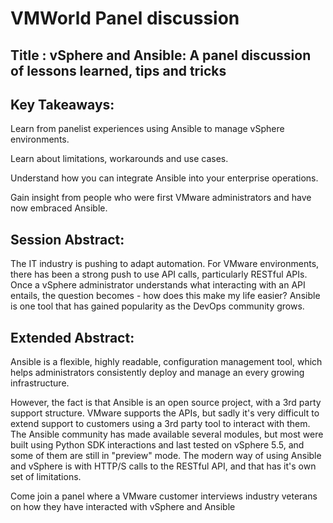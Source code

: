 # VMWorld Panel discussion

## Title : vSphere and Ansible: A panel discussion of lessons learned, tips and tricks

## Key Takeaways:

Learn from panelist experiences using Ansible to manage vSphere environments.

Learn about limitations, workarounds and use cases.

Understand how you can integrate Ansible into your enterprise operations.

Gain insight from people who were first VMware administrators and have now embraced Ansible.

## Session Abstract:

The IT industry is pushing to adapt automation. For VMware environments, there has been a strong push to use API calls, particularly RESTful APIs. Once a vSphere administrator understands what interacting with an API entails, the question becomes - how does this make my life easier? Ansible is one tool that has gained popularity as the DevOps community grows. 


## Extended Abstract:

Ansible is a flexible, highly readable, configuration management tool, which helps administrators consistently deploy and manage an every growing infrastructure. 


However, the fact is that Ansible is an open source project, with a 3rd party support structure. VMware supports the APIs, but sadly it's very difficult to extend support to customers using a 3rd party tool to interact with them. The Ansible community has made available several modules, but most were built using Python SDK interactions and last tested on vSphere 5.5, and some of them are still in "preview" mode. The modern way of using Ansible and vSphere is with HTTP/S calls to the RESTful API, and that has it's own set of limitations.

Come join a panel where a VMware customer interviews industry veterans on how they have interacted with vSphere and Ansible 